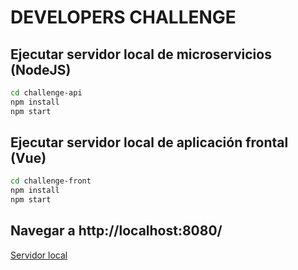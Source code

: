 # DEVELOPERS CHALLENGE

## Ejecutar servidor local de microservicios (NodeJS)

```bash
cd challenge-api
npm install
npm start
```

## Ejecutar servidor local de aplicación frontal (Vue)

```bash
cd challenge-front
npm install
npm start
```

## Navegar a http://localhost:8080/

[Servidor local](http://localhost:8080/)

